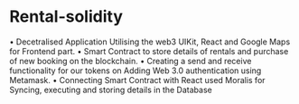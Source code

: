 # Rental-solidity
• Decetralised Application Utilising the web3 UIKit, React and Google Maps for Frontend part.
• Smart Contract to store details of rentals and purchase of new booking on the blockchain.
• Creating a send and receive functionality for our tokens on Adding Web 3.0 authentication using Metamask.
• Connecting Smart Contract with React used Moralis for Syncing, executing and storing details in the Database
